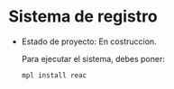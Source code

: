 <h1>Sistema de registro</h1>

- Estado de proyecto: En costruccion.

  Para ejecutar el sistema, debes poner:
  
  ```mpl install reac```
